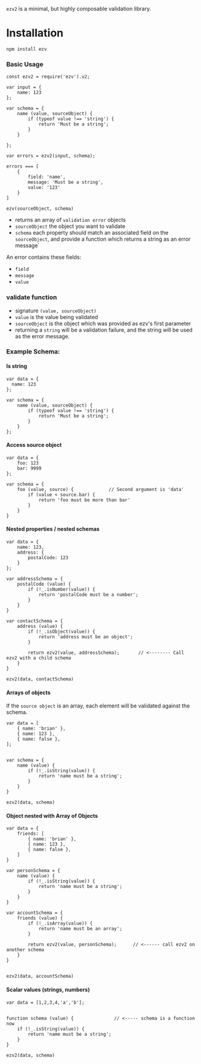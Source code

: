 `ezv2` is a minimal, but highly composable validation library.


# Installation

`npm install ezv`



### Basic Usage

```
const ezv2 = require('ezv').v2;

var input = {
    name: 123
};

var schema = {
    name (value, sourceObject) {
        if (typeof value !== 'string') {
            return 'Must be a string';
        }
    }

};

var errors = ezv2(input, schema);

errors === [
    {
        field: 'name',
        message: 'Must be a string',
        value: '123'
    }
]
```


`ezv(sourceObject, schema)`
- returns an array of `validation error` objects
- `sourceObject` the object you want to validate
- `schema` each property should match an associated field on the `sourceObject`, and provide a function which returns a string as an error message`

An error contains these fields:
- `field`
- `message`
- `value`

### validate function
- signature `(value, sourceObject)`
- `value` is the value being validated
- `sourceObject` is the object which was provided as ezv's first parameter
- returning a `string` will be a validation failure, and the string will be used as the error message.



### Example Schema:

#### Is string
```
var data = {
  name: 123
};

var schema = {
    name (value, sourceObject) {
        if (typeof value !== 'string') {
            return 'Must be a string';
        }
    }
};

```

#### Access source object
```
var data = {
    foo: 123
    bar: 9999
};

var schema = {
    foo (value, source) {             // Second argument is 'data'
        if (value < source.bar) {
            return 'foo must be more than bar'
        }
    }
}
```


#### Nested properties / nested schemas
```
var data = {
    name: 123,
    address: {
        postalCode: 123
    }
};

var addressSchema = {
    postalCode (value) {
        if (!_.isNumber(value)) {
            return 'postalCode must be a number';
        }
    }
}

var contactSchema = {
    address (value) {
        if (!_.isObject(value)) {
            return 'address must be an object';
        }

        return ezv2(value, addressSchema);       // <-------- Call ezv2 with a child schema
    }
}

ezv2(data, contactSchema)

```

#### Arrays of objects
If the `source object` is an array, each element will be validated against the schema.
```
var data = [
    { name: 'brian' },
    { name: 123 },
    { name: false },
];


var schema = {
    name (value) {
        if (!_.isString(value)) {
            return 'name must be a string';
        }
    }
}

ezv2(data, schema)

```

#### Object nested with Array of Objects
```
var data = {
    friends: [
        { name: 'brian' },
        { name: 123 },
        { name: false },
    ]
}

var personSchema = {
    name (value) {
        if (!_.isString(value)) {
            return 'name must be a string';
        }
    }
}

var accountSchema = {
    friends (value) {
        if (!_.isArray(value)) {
            return 'name must be an array';
        }

        return ezv2(value, personSchema);      // <------ call ezv2 on another schema
    }
}


ezv2(data, accountSchema)
```


#### Scalar values (strings, numbers)
```
var data = [1,2,3,4,'a','b'];


function schema (value) {               // <----- schema is a function now
    if (!_.isString(value)) {
        return 'name must be a string';
    }
}

ezv2(data, schema)
```